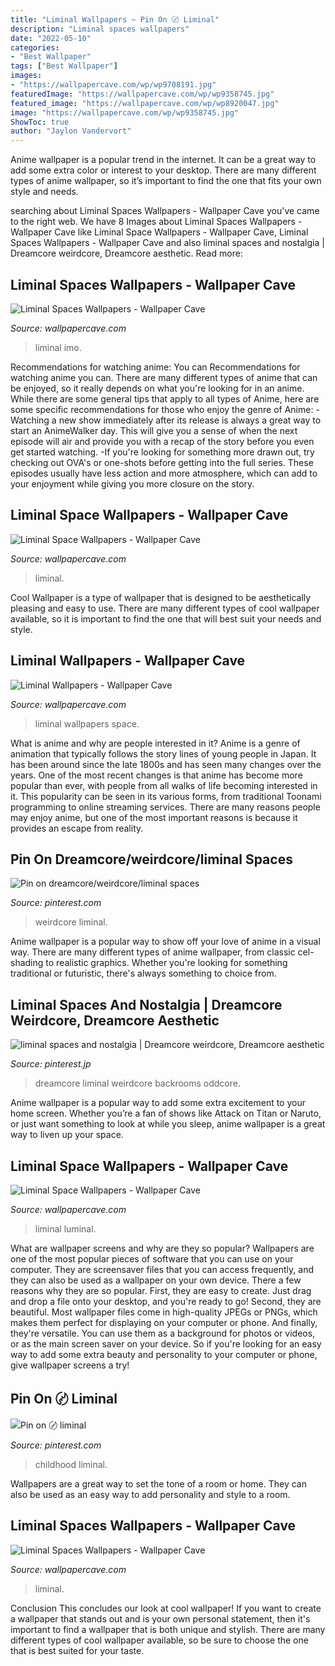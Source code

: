 ```yaml
---
title: "Liminal Wallpapers ~ Pin On 〄 Liminal"
description: "Liminal spaces wallpapers"
date: "2022-05-10"
categories:
- "Best Wallpaper"
tags: ["Best Wallpaper"]
images:
- "https://wallpapercave.com/wp/wp9708191.jpg"
featuredImage: "https://wallpapercave.com/wp/wp9358745.jpg"
featured_image: "https://wallpapercave.com/wp/wp8920047.jpg"
image: "https://wallpapercave.com/wp/wp9358745.jpg"
ShowToc: true
author: "Jaylon Vandervort"
---
```



Anime wallpaper is a popular trend in the internet. It can be a great way to add some extra color or interest to your desktop. There are many different types of anime wallpaper, so it’s important to find the one that fits your own style and needs.

	

		
searching about Liminal Spaces Wallpapers - Wallpaper Cave you've came to the right web. We have 8 Images about Liminal Spaces Wallpapers - Wallpaper Cave like Liminal Space Wallpapers - Wallpaper Cave, Liminal Spaces Wallpapers - Wallpaper Cave and also liminal spaces and nostalgia | Dreamcore weirdcore, Dreamcore aesthetic. Read more:
		
    
## Liminal Spaces Wallpapers - Wallpaper Cave

<img loading=lazy src="https://wallpapercave.com/wp/wp9708132.jpg" onerror="this.onerror=null;this.src='https://tse1.mm.bing.net/th?id=OIP.gMwIKi9sx6FXLasCSP57sgHaEK&amp;pid=15.1';" alt="Liminal Spaces Wallpapers - Wallpaper Cave">

_Source: wallpapercave.com_

>liminal imo. 

	

Recommendations for watching anime: You can
Recommendations for watching anime you can. There are many different types of anime that can be enjoyed, so it really depends on what you're looking for in an anime. While there are some general tips that apply to all types of Anime, here are some specific recommendations for those who enjoy the genre of Anime: 
-Watching a new show immediately after its release is always a great way to start an AnimeWalker day. This will give you a sense of when the next episode will air and provide you with a recap of the story before you even get started watching. 
-If you're looking for something more drawn out, try checking out OVA's or one-shots before getting into the full series. These episodes usually have less action and more atmosphere, which can add to your enjoyment while giving you more closure on the story.

    
## Liminal Space Wallpapers - Wallpaper Cave

<img loading=lazy src="https://wallpapercave.com/wp/wp9358662.jpg" onerror="this.onerror=null;this.src='https://tse3.mm.bing.net/th?id=OIP.wjsWJLhbuQeN7YRKKApGnAHaEK&amp;pid=15.1';" alt="Liminal Space Wallpapers - Wallpaper Cave">

_Source: wallpapercave.com_

>liminal. 

	

Cool Wallpaper is a type of wallpaper that is designed to be aesthetically pleasing and easy to use. There are many different types of cool wallpaper available, so it is important to find the one that will best suit your needs and style.

    
## Liminal Wallpapers - Wallpaper Cave

<img loading=lazy src="https://wallpapercave.com/wp/wp8920047.jpg" onerror="this.onerror=null;this.src='https://tse1.mm.bing.net/th?id=OIP.0VW_d8ucnu2Xgz1N-3EGlgHaFw&amp;pid=15.1';" alt="Liminal Wallpapers - Wallpaper Cave">

_Source: wallpapercave.com_

>liminal wallpapers space. 

	

What is anime and why are people interested in it?
Anime is a genre of animation that typically follows the story lines of young people in Japan. It has been around since the late 1800s and has seen many changes over the years. One of the most recent changes is that anime has become more popular than ever, with people from all walks of life becoming interested in it. This popularity can be seen in its various forms, from traditional Toonami programming to online streaming services. There are many reasons people may enjoy anime, but one of the most important reasons is because it provides an escape from reality.

    
## Pin On Dreamcore/weirdcore/liminal Spaces

<img loading=lazy src="https://i.pinimg.com/736x/f1/7b/00/f17b000c119849fd6f8909ca68096d00.jpg" onerror="this.onerror=null;this.src='https://tse2.mm.bing.net/th?id=OIP.C1mAEy8oryfvcmoGhzUZKgHaFj&amp;pid=15.1';" alt="Pin on dreamcore/weirdcore/liminal spaces">

_Source: pinterest.com_

>weirdcore liminal. 

	

Anime wallpaper is a popular way to show off your love of anime in a visual way. There are many different types of anime wallpaper, from classic cel-shading to realistic graphics. Whether you're looking for something traditional or futuristic, there's always something to choice from.

    
## Liminal Spaces And Nostalgia | Dreamcore Weirdcore, Dreamcore Aesthetic

<img loading=lazy src="https://i.pinimg.com/736x/c1/07/da/c107da9fd8d211510fe7f20fe54b4496.jpg" onerror="this.onerror=null;this.src='https://tse1.mm.bing.net/th?id=OIP.JW_pEx4If5q64kDIpHu_uwHaFj&amp;pid=15.1';" alt="liminal spaces and nostalgia | Dreamcore weirdcore, Dreamcore aesthetic">

_Source: pinterest.jp_

>dreamcore liminal weirdcore backrooms oddcore. 

	

Anime wallpaper is a popular way to add some extra excitement to your home screen. Whether you’re a fan of shows like Attack on Titan or Naruto, or just want something to look at while you sleep, anime wallpaper is a great way to liven up your space.

    
## Liminal Space Wallpapers - Wallpaper Cave

<img loading=lazy src="https://wallpapercave.com/wp/wp9358745.jpg" onerror="this.onerror=null;this.src='https://tse3.mm.bing.net/th?id=OIP.Xmqk9PWIp_nnvH5Hz7ChVAHaEK&amp;pid=15.1';" alt="Liminal Space Wallpapers - Wallpaper Cave">

_Source: wallpapercave.com_

>liminal luminal. 

	

What are wallpaper screens and why are they so popular?
Wallpapers are one of the most popular pieces of software that you can use on your computer. They are screensaver files that you can access frequently, and they can also be used as a wallpaper on your own device. There a few reasons why they are so popular. First, they are easy to create. Just drag and drop a file onto your desktop, and you're ready to go! Second, they are beautiful. Most wallpaper files come in high-quality JPEGs or PNGs, which makes them perfect for displaying on your computer or phone. And finally, they're versatile. You can use them as a background for photos or videos, or as the main screen saver on your device. So if you're looking for an easy way to add some extra beauty and personality to your computer or phone, give wallpaper screens a try!

    
## Pin On 〄 Liminal

<img loading=lazy src="https://i.pinimg.com/736x/45/38/5e/45385ed6de54d0353f06670e86178f2b.jpg" onerror="this.onerror=null;this.src='https://tse1.mm.bing.net/th?id=OIP.H6udv0bStfTIDv7BUReSzgHaFS&amp;pid=15.1';" alt="Pin on 〄 liminal">

_Source: pinterest.com_

>childhood liminal. 

	

Wallpapers are a great way to set the tone of a room or home. They can also be used as an easy way to add personality and style to a room.

    
## Liminal Spaces Wallpapers - Wallpaper Cave

<img loading=lazy src="https://wallpapercave.com/wp/wp9708191.jpg" onerror="this.onerror=null;this.src='https://tse4.mm.bing.net/th?id=OIP.Cq9EHSjzFM_4wlOAsUEPDQHaJ3&amp;pid=15.1';" alt="Liminal Spaces Wallpapers - Wallpaper Cave">

_Source: wallpapercave.com_

>liminal. 

	

Conclusion
This concludes our look at cool wallpaper! If you want to create a wallpaper that stands out and is your own personal statement, then it's important to find a wallpaper that is both unique and stylish. There are many different types of cool wallpaper available, so be sure to choose the one that is best suited for your taste.

